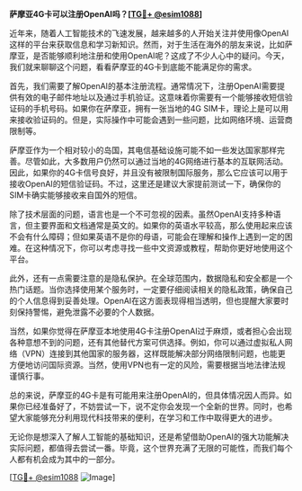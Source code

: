 **萨摩亚4G卡可以注册OpenAI吗？[[TG💪+ @esim1088](https://t.me/s/esim1088)]**

近年来，随着人工智能技术的飞速发展，越来越多的人开始关注并使用像OpenAI这样的平台来获取信息和学习新知识。然而，对于生活在海外的朋友来说，比如萨摩亚，是否能够顺利地注册和使用OpenAI呢？这成了不少人心中的疑问。今天，我们就来聊聊这个问题，看看萨摩亚的4G卡到底能不能满足你的需求。

首先，我们需要了解OpenAI的基本注册流程。通常情况下，注册OpenAI需要提供有效的电子邮件地址以及通过手机验证。这意味着你需要有一个能够接收短信验证码的手机号码。如果你在萨摩亚，拥有一张当地的4G SIM卡，理论上是可以用来接收验证码的。但是，实际操作中可能会遇到一些问题，比如网络环境、运营商限制等。

萨摩亚作为一个相对较小的岛国，其电信基础设施可能不如一些发达国家那样完善。尽管如此，大多数用户仍然可以通过当地的4G网络进行基本的互联网活动。因此，如果你的4G卡信号良好，并且没有被限制国际服务，那么它应该可以用于接收OpenAI的短信验证码。不过，这里还是建议大家提前测试一下，确保你的SIM卡确实能够接收来自国外的短信。

除了技术层面的问题，语言也是一个不可忽视的因素。虽然OpenAI支持多种语言，但主要界面和文档通常是英文的。如果你的英语水平较高，那么使用起来应该不会有什么障碍；但如果英语不是你的母语，可能会在理解和操作上遇到一定的困难。在这种情况下，你可以考虑寻找一些中文资源或教程，帮助你更好地使用这个平台。

此外，还有一点需要注意的是隐私保护。在全球范围内，数据隐私和安全都是一个热门话题。当你选择使用某个服务时，一定要仔细阅读相关的隐私政策，确保自己的个人信息得到妥善处理。OpenAI在这方面表现得相当透明，但也提醒大家要时刻保持警惕，避免泄露不必要的个人数据。

当然，如果你觉得在萨摩亚本地使用4G卡注册OpenAI过于麻烦，或者担心会出现各种意想不到的问题，还有其他替代方案可供选择。例如，你可以通过虚拟私人网络（VPN）连接到其他国家的服务器，这样既能解决部分网络限制问题，也能更方便地访问国际资源。当然，使用VPN也有一定的风险，需要根据当地法律法规谨慎行事。

总的来说，萨摩亚的4G卡是有可能用来注册OpenAI的，但具体情况因人而异。如果你已经准备好了，不妨尝试一下，说不定你会发现一个全新的世界。同时，也希望大家能够充分利用现代科技带来的便利，在学习和工作中取得更大的进步。

无论你是想深入了解人工智能的基础知识，还是希望借助OpenAI的强大功能解决实际问题，都值得去尝试一番。毕竟，这个世界充满了无限的可能性，而我们每个人都有机会成为其中的一部分。

[[TG💪+ @esim1088](https://t.me/s/esim1088) ![Image](https://i.postimg.cc/4NQfJmqS/Snipaste-2025-05-13-00-14-12.png)]